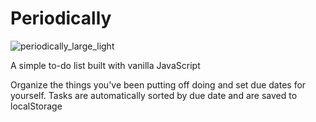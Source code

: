 # Periodically

![periodically_large_light](https://user-images.githubusercontent.com/101839505/177592779-4ae7fd6b-1f04-46e5-b48c-ddc15ebaa57c.png)

A simple to-do list built with vanilla JavaScript

Organize the things you've been putting off doing and set due dates for yourself. Tasks are automatically sorted by due date and are saved to localStorage
